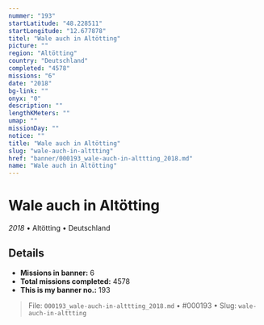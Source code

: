 ```yaml
---
nummer: "193"
startLatitude: "48.228511"
startLongitude: "12.677878"
titel: "Wale auch in Altötting"
picture: ""
region: "Altötting"
country: "Deutschland"
completed: "4578"
missions: "6"
date: "2018"
bg-link: ""
onyx: "0"
description: ""
lengthKMeters: ""
umap: ""
missionDay: ""
notice: ""
title: "Wale auch in Altötting"
slug: "wale-auch-in-alttting"
href: "banner/000193_wale-auch-in-alttting_2018.md"
name: "Wale auch in Altötting"
---
```

# Wale auch in Altötting

*2018* • Altötting • Deutschland





## Details

- **Missions in banner:** 6
- **Total missions completed:** 4578
- **This is my banner no.:** 193






> File: `000193_wale-auch-in-alttting_2018.md`
> • #000193
> • Slug: `wale-auch-in-alttting`
